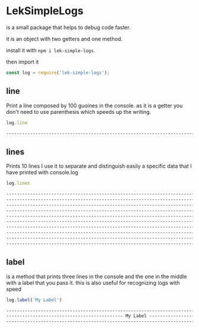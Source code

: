 # LekSimpleLogs

is a small package that helps to debug code faster.

it is an object with two getters and one method.

install it with `npm i lek-simple-logs`.

then import it

```javascript
const log = require('lek-simple-logs');
```

## line

Print a line composed by 100 guoines in the console. as it is a getter you don't need to use parenthesis which speeds up the writing.

```javascript
log.line
```

```cmd
----------------------------------------------------------------------------------------------------
```

## lines

Prints 10 lines I use it to separate and distinguish easily a specific data that I have printed with console.log

```javascript
log.lines
```

```cmd
----------------------------------------------------------------------------------------------------
----------------------------------------------------------------------------------------------------
----------------------------------------------------------------------------------------------------
----------------------------------------------------------------------------------------------------
----------------------------------------------------------------------------------------------------
----------------------------------------------------------------------------------------------------
----------------------------------------------------------------------------------------------------
----------------------------------------------------------------------------------------------------
----------------------------------------------------------------------------------------------------
----------------------------------------------------------------------------------------------------
```

## label

is a method that prints three lines in the console and the one in the middle with a label that you pass it. this is also useful for recognizing logs with speed

```javascript
log.label('My Label')
```

```cmd
----------------------------------------------------------------------------------------------------
-------------------------------------------- My Label ----------------------------------------------
----------------------------------------------------------------------------------------------------
```